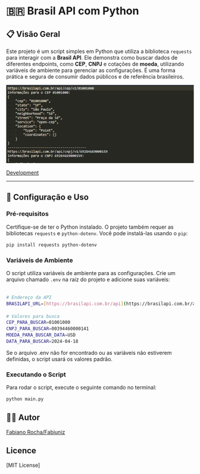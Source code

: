 <!-- 
  Tags: Dev
  Label: 🇧🇷 Api BrasilApi
  Description: exemplo de uso de uma Api bem usada por sistemas.
  path_hook: hookfigma.hook8
-->

# 🇧🇷 Brasil API com Python

## 📋 Visão Geral

Este projeto é um script simples em Python que utiliza a biblioteca `requests` para interagir com a **Brasil API**. Ele demonstra como buscar dados de diferentes endpoints, como **CEP**, **CNPJ** e cotações de **moeda**, utilizando variáveis de ambiente para gerenciar as configurações. É uma forma prática e segura de consumir dados públicos e de referência brasileiros.

<p align="center">
  <img src="/images/screenshot.png" alt="Exemplo de execução do script">
</p>

[Development](https://github.com/fabiuniz?tab=repositories) 

---

## 🎯 Configuração e Uso

### Pré-requisitos
Certifique-se de ter o Python instalado. O projeto também requer as bibliotecas `requests` e `python-dotenv`. Você pode instalá-las usando o `pip`:

```bash
pip install requests python-dotenv

```
### Variáveis de Ambiente
O script utiliza variáveis de ambiente para as configurações. Crie um arquivo chamado `.env` na raiz do projeto e adicione suas variáveis:

```bash

# Endereço da API
BRASILAPI_URL=[https://brasilapi.com.br/api](https://brasilapi.com.br/api)

# Valores para busca
CEP_PARA_BUSCAR=01001000
CNPJ_PARA_BUSCAR=00394460000141
MOEDA_PARA_BUSCAR_DATA=USD
DATA_PARA_BUSCAR=2024-04-18

```

Se o arquivo .env não for encontrado ou as variáveis não estiverem definidas, o script usará os valores padrão.

### Executando o Script
Para rodar o script, execute o seguinte comando no terminal:

```bash
python main.py

```

## 👨‍💻 Autor

[Fabiano Rocha/Fabiuniz](https://github.com/SeuUsuarioGitHub)


## Licence

[MIT License]
